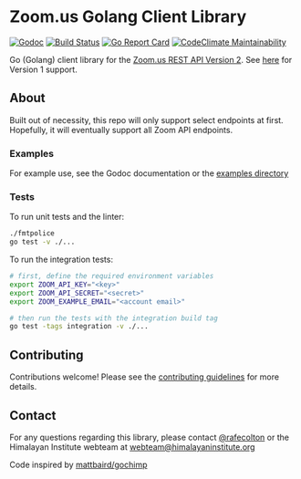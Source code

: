 # Zoom.us Golang Client Library

[![Godoc](https://godoc.org/github.com/bigdatasourav/zoom-lib-golang?status.svg)](https://godoc.org/github.com/bigdatasourav/zoom-lib-golang)
[![Build Status](https://travis-ci.org/himalayan-institute/zoom-lib-golang.svg?branch=master)](https://travis-ci.org/himalayan-institute/zoom-lib-golang)
[![Go Report Card](https://goreportcard.com/badge/github.com/bigdatasourav/zoom-lib-golang)](https://goreportcard.com/report/github.com/bigdatasourav/zoom-lib-golang)
[![CodeClimate Maintainability](https://api.codeclimate.com/v1/badges/55b7484e20c0aaae35d7/maintainability)](https://codeclimate.com/github/himalayan-institute/zoom-lib-golang/maintainability)

Go (Golang) client library for the [Zoom.us REST API Version
2](https://zoom.github.io/api/). See
[here](https://gopkg.in/himalayan-institute/zoom-lib-golang.v1) for
Version 1 support.

## About

Built out of necessity, this repo will only support select endpoints at
first. Hopefully, it will eventually support all Zoom API endpoints.

### Examples

For example use, see the Godoc documentation or the [examples
directory](_example/)

### Tests

To run unit tests and the linter:

```bash
./fmtpolice
go test -v ./...
```

To run the integration tests:

```bash
# first, define the required environment variables
export ZOOM_API_KEY="<key>"
export ZOOM_API_SECRET="<secret>"
export ZOOM_EXAMPLE_EMAIL="<account email>"

# then run the tests with the integration build tag
go test -tags integration -v ./...
```

## Contributing

Contributions welcome! Please see the [contributing
guidelines](CONTRIBUTING.md) for more details.

## Contact

For any questions regarding this library, please contact
[@rafecolton](https://github.com/rafecolton) or the Himalayan Institute
webteam at webteam@himalayaninstitute.org

Code inspired by
[mattbaird/gochimp](https://github.com/mattbaird/gochimp)
